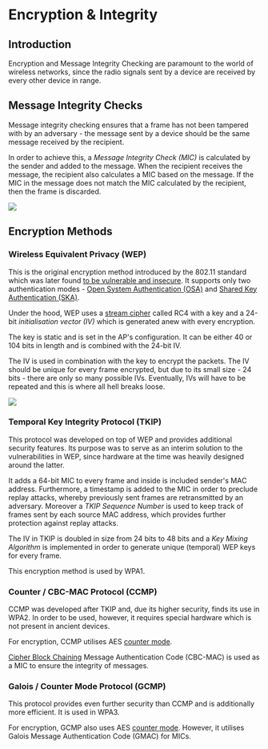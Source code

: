 # Encryption & Integrity

## Introduction

Encryption and Message Integrity Checking are paramount to the world of wireless networks, since the radio signals sent by a device are received by every other device in range.

## Message Integrity Checks

Message integrity checking ensures that a frame has not been tampered with by an adversary - the message sent by a device should be the same message received by the recipient.

In order to achieve this, a _Message Integrity Check (MIC)_ is calculated by the sender and added to the message. When the recipient receives the message, the recipient also calculates a MIC based on the message. If the MIC in the message does not match the MIC calculated by the recipient, then the frame is discarded.

![](<../../../Networking/Protocols/WLAN (IEEE 802.11)/Resources/Images/WiFi\_Integrity\_MIC.svg>)

## Encryption Methods

### Wireless Equivalent Privacy (WEP)

This is the original encryption method introduced by the 802.11 standard which was later found [to be vulnerable and insecure](../../../hardware-hacking/wlan-attacks/hacking-wep-networks.md). It supports only two authentication modes - [Open System Authentication (OSA)](authentication-and-association.md#open-authentication) and [Shared Key Authentication (SKA)](authentication-and-association.md#shared-key-authentication).

Under the hood, WEP uses a [stream cipher](../../../cryptography/private-key-cryptography/stream-ciphers/) called RC4 with a key and a 24-bit _initialisation vector (IV)_ which is generated anew with every encryption.

The key is static and is set in the AP's configuration. It can be either 40 or 104 bits in length and is combined with the 24-bit IV.

The IV is used in combination with the key to encrypt the packets. The IV should be unique for every frame encrypted, but due to its small size - 24 bits - there are only so many possible IVs. Eventually, IVs will have to be repeated and this is where all hell breaks loose.

![](<../../../Networking/Protocols/WLAN (IEEE 802.11)/Resources/Images/WEP\_RC4.png>)

### Temporal Key Integrity Protocol (TKIP)

This protocol was developed on top of WEP and provides additional security features. Its purpose was to serve as an interim solution to the vulnerabilities in WEP, since hardware at the time was heavily designed around the latter.

It adds a 64-bit MIC to every frame and inside is included sender's MAC address. Furthermore, a timestamp is added to the MIC in order to preclude replay attacks, whereby previously sent frames are retransmitted by an adversary. Moreover a _TKIP Sequence Number_ is used to keep track of frames sent by each source MAC address, which provides further protection against replay attacks.

The IV in TKIP is doubled in size from 24 bits to 48 bits and a _Key Mixing Algorithm_ is implemented in order to generate unique (temporal) WEP keys for every frame.

This encryption method is used by WPA1.

### Counter / CBC-MAC Protocol (CCMP)

CCMP was developed after TKIP and, due its higher security, finds its use in WPA2. In order to be used, however, it requires special hardware which is not present in ancient devices.

For encryption, CCMP utilises AES [counter mode](../../../cryptography/private-key-cryptography/block-ciphers/index/#the-counter-mode-ctr).

[Cipher Block Chaining](../../../cryptography/private-key-cryptography/block-ciphers/index/#the-cipher-block-chaining-cbc-mode) Message Authentication Code (CBC-MAC) is used as a MIC to ensure the integrity of messages.

### Galois / Counter Mode Protocol (GCMP)

This protocol provides even further security than CCMP and is additionally more efficient. It is used in WPA3.

For encryption, GCMP also uses AES [counter mode](../../../cryptography/private-key-cryptography/block-ciphers/index/#the-counter-mode-ctr). However, it utilises Galois Message Authentication Code (GMAC) for MICs.
